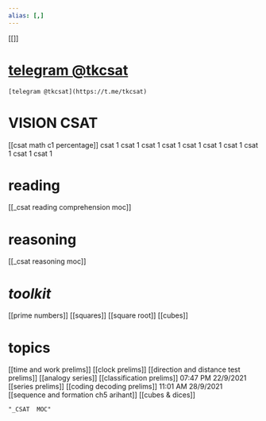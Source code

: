 ```yaml
---
alias: [,]
---
```

[[]]
# [telegram @tkcsat](https://t.me/tkcsat)
```qrcode
[telegram @tkcsat](https://t.me/tkcsat)
```

# VISION CSAT
[[csat math c1 percentage]]
csat 1
csat 1
csat 1
csat 1
csat 1
csat 1
csat 1
csat 1
csat 1
csat 1

# reading
[[_csat reading comprehension moc]]
# reasoning
[[_csat reasoning moc]]

# *toolkit*
[[prime numbers]]
[[squares]]
[[square root]]
[[cubes]]
# topics
[[time and work prelims]]
[[clock prelims]]
[[direction and distance test prelims]]
[[analogy series]]
[[classification prelims]] 07:47 PM 22/9/2021
[[series prelims]]
[[coding decoding prelims]] 11:01 AM 28/9/2021
[[sequence and formation ch5 arihant]]
[[cubes & dices]]

```query
"_CSAT  MOC"
```